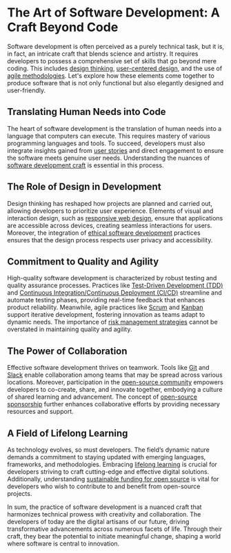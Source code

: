 # The Art of Software Development: A Craft Beyond Code

Software development is often perceived as a purely technical task, but it is, in fact, an intricate craft that blends science and artistry. It requires developers to possess a comprehensive set of skills that go beyond mere coding. This includes [design thinking](https://www.ideou.com/pages/design-thinking), [user-centered design](https://www.interaction-design.org/literature/topics/user-centered-design), and the use of [agile methodologies](https://www.agilealliance.org/agile101/). Let's explore how these elements come together to produce software that is not only functional but also elegantly designed and user-friendly.

## Translating Human Needs into Code

The heart of software development is the translation of human needs into a language that computers can execute. This requires mastery of various programming languages and tools. To succeed, developers must also integrate insights gained from [user stories](https://www.atlassian.com/agile/project-management/user-stories) and direct engagement to ensure the software meets genuine user needs. Understanding the nuances of [software development craft](https://www.license-token.com/wiki/software-development-craft) is essential in this process.

## The Role of Design in Development

Design thinking has reshaped how projects are planned and carried out, allowing developers to prioritize user experience. Elements of visual and interaction design, such as [responsive web design](https://www.smashingmagazine.com/2011/01/guidelines-for-responsive-web-design/), ensure that applications are accessible across devices, creating seamless interactions for users. Moreover, the integration of [ethical software development](https://www.license-token.com/wiki/ethical-software-development) practices ensures that the design process respects user privacy and accessibility.

## Commitment to Quality and Agility

High-quality software development is characterized by robust testing and quality assurance processes. Practices like [Test-Driven Development (TDD)](https://martinfowler.com/bliki/TestDrivenDevelopment.html) and [Continuous Integration/Continuous Deployment (CI/CD)](https://www.redhat.com/en/topics/devops/what-is-ci-cd) streamline and automate testing phases, providing real-time feedback that enhances product reliability. Meanwhile, agile practices like [Scrum](https://www.scrum.org/resources/what-is-scrum) and [Kanban](https://kanbanize.com/kanban-resources/getting-started/what-is-kanban) support iterative development, fostering innovation as teams adapt to dynamic needs. The importance of [risk management strategies](https://www.license-token.com/wiki/risk-management-strategies) cannot be overstated in maintaining quality and agility.

## The Power of Collaboration

Effective software development thrives on teamwork. Tools like [Git](https://git-scm.com/) and [Slack](https://slack.com/) enable collaboration among teams that may be spread across various locations. Moreover, participation in the [open-source community](https://opensource.com/resources/what-open-source) empowers developers to co-create, share, and innovate together, embodying a culture of shared learning and advancement. The concept of [open-source sponsorship](https://www.license-token.com/wiki/open-source-sponsorship) further enhances collaborative efforts by providing necessary resources and support.

## A Field of Lifelong Learning

As technology evolves, so must developers. The field’s dynamic nature demands a commitment to staying updated with emerging languages, frameworks, and methodologies. Embracing [lifelong learning](https://www.coursera.org/courses?query=lifelong%20learning) is crucial for developers striving to craft cutting-edge and effective digital solutions. Additionally, understanding [sustainable funding for open source](https://www.license-token.com/wiki/sustainable-funding-for-open-source) is vital for developers who wish to contribute to and benefit from open-source projects.

In sum, the practice of software development is a nuanced craft that harmonizes technical prowess with creativity and collaboration. The developers of today are the digital artisans of our future, driving transformative advancements across numerous facets of life. Through their craft, they bear the potential to initiate meaningful change, shaping a world where software is central to innovation.